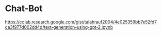 # Chat-Bot
https://colab.research.google.com/gist/talahrauf2004/4e025359bb7e52fd7ca3f977d002dd4d/text-generation-using-gpt-2.ipynb
